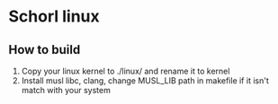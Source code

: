 # Schorl linux

## How to build

1. Copy your linux kernel to ./linux/ and rename it to kernel
2. Install musl libc, clang, change MUSL_LIB path in makefile if it isn't match with your system